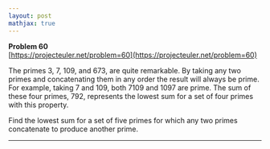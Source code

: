 ```yaml
---
layout: post
mathjax: true
---
```

**Problem 60**  
[https://projecteuler.net/problem=60](https://projecteuler.net/problem=60)


<p>The primes 3, 7, 109, and 673, are quite remarkable. By taking any two primes and concatenating them in any order the result will always be prime. For example, taking 7 and 109, both 7109 and 1097 are prime. The sum of these four primes, 792, represents the lowest sum for a set of four primes with this property.</p>
<p>Find the lowest sum for a set of five primes for which any two primes concatenate to produce another prime.</p>

---
